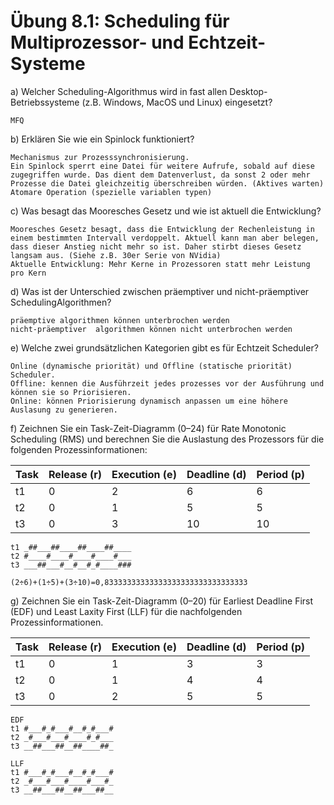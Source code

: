 # Übung 8.1: Scheduling für Multiprozessor- und Echtzeit-Systeme
a) Welcher Scheduling-Algorithmus wird in fast allen Desktop-Betriebssysteme
(z.B. Windows, MacOS und Linux) eingesetzt?
```
MFQ
```

b) Erklären Sie wie ein Spinlock funktioniert?
```
Mechanismus zur Prozesssynchronisierung.
Ein Spinlock sperrt eine Datei für weitere Aufrufe, sobald auf diese zugegriffen wurde. Das dient dem Datenverlust, da sonst 2 oder mehr Prozesse die Datei gleichzeitig überschreiben würden. (Aktives warten)
Atomare Operation (spezielle variablen typen)
```

c) Was besagt das Mooresches Gesetz und wie ist aktuell die Entwicklung?
```
Mooresches Gesetz besagt, dass die Entwicklung der Rechenleistung in einem bestimmten Intervall verdoppelt. Aktuell kann man aber belegen, dass dieser Anstieg nicht mehr so ist. Daher stirbt dieses Gesetz langsam aus. (Siehe z.B. 30er Serie von NVidia)
Aktuelle Entwicklung: Mehr Kerne in Prozessoren statt mehr Leistung pro Kern
```

d) Was ist der Unterschied zwischen präemptiver und nicht-präemptiver SchedulingAlgorithmen?
```
präemptive algorithmen können unterbrochen werden
nicht-präemptiver  algorithmen können nicht unterbrochen werden
```

e) Welche zwei grundsätzlichen Kategorien gibt es für Echtzeit Scheduler?
```
Online (dynamische priorität) und Offline (statische priorität) Scheduler.
Offline: kennen die Ausführzeit jedes prozesses vor der Ausführung und können sie so Priorisieren.
Online: können Priorisierung dynamisch anpassen um eine höhere Auslasung zu generieren.
```

f) Zeichnen Sie ein Task-Zeit-Diagramm (0–24) für Rate Monotonic Scheduling
(RMS) und berechnen Sie die Auslastung des Prozessors für die folgenden
Prozessinformationen:

| Task | Release (r) | Execution (e) | Deadline (d) | Period (p) |
| --- | --- | --- | --- | --- |
| t1 | 0 | 2 | 6 | 6 |
| t2 | 0 | 1 | 5 | 5 |
| t3 | 0 | 3 | 10 | 10 |
```
t1 _##___##____##____##____
t2 #____#____#____#____#___
t3 ___##___#__#__#_#____###

(2÷6)+(1÷5)+(3÷10)=0,83333333333333333333333333333333
```

g) Zeichnen Sie ein Task-Zeit-Diagramm (0–20) für Earliest Deadline First (EDF)
und Least Laxity First (LLF) für die nachfolgenden Prozessinformationen.

| Task | Release (r) | Execution (e) | Deadline (d) | Period (p) |
| --- | --- | --- | --- | --- |
| t1 | 0 | 1 | 3 | 3 |
| t2 | 0 | 1 | 4 | 4 |
| t3 | 0 | 2 | 5 | 5 |
```
EDF
t1 #___#_#___#__#_#___#
t2 _#___#___#____#_#___
t3 __##___##__##____##_

LLF
t1 #___#_#___#__#_#___#
t2 _#___#___#____#___#_
t3 __##___##__##___##__
```
